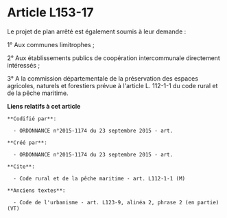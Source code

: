 # Article L153-17

Le projet de plan arrêté est également soumis à leur demande :

1° Aux communes limitrophes ;

2° Aux établissements publics de coopération intercommunale directement intéressés ;

3° A la commission départementale de la préservation des espaces agricoles, naturels et forestiers prévue à l'article L.
112-1-1 du code rural et de la pêche maritime.

**Liens relatifs à cet article**

	**Codifié par**:

	  - ORDONNANCE n°2015-1174 du 23 septembre 2015 - art.

	**Créé par**:

	  - ORDONNANCE n°2015-1174 du 23 septembre 2015 - art.

	**Cite**:

	  - Code rural et de la pêche maritime - art. L112-1-1 (M)

	**Anciens textes**:

	  - Code de l'urbanisme - art. L123-9, alinéa 2, phrase 2 (en partie)  (VT)
